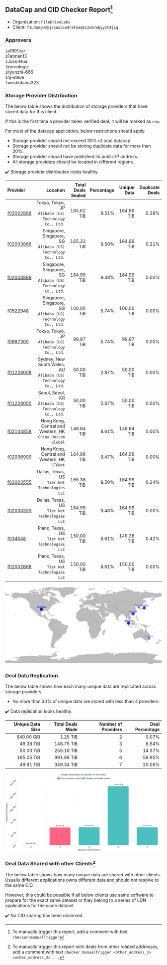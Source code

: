 ## DataCap and CID Checker Report[^1]
 - Organization: `FileDriveLabs`
 - Client: `f1udumyw3yjzxuu5co4rateaq6czubrwbyy2t4jiq`
### Approvers
`1`a1991car<br/>`2`Fatman13<br/>`1`Joss-Hua<br/>`1`kernelogic<br/>`1`liyunzhi-666<br/>`1`nj-steve<br/>`1`woshidama323


### Storage Provider Distribution
The below table shows the distribution of storage providers that have stored data for this client.

If this is the first time a provider takes verified deal, it will be marked as `new`.

For most of the datacap application, below restrictions should apply.
 - Storage provider should not exceed 30% of total datacap.
 - Storage provider should not be storing duplicate data for more than 20%.
 - Storage provider should have published its public IP address.
 - All storage providers should be located in different regions.

✔️ Storage provider distribution looks healthy.

| Provider                                              |                                                            Location | Total Deals Sealed | Percentage | Unique Data | Duplicate Deals |
| :---------------------------------------------------- | ------------------------------------------------------------------: | -----------------: | ---------: | ----------: | --------------: |
| [f02002888](https://filfox.info/en/address/f02002888) |            Tokyo, Tokyo, JP<br/>`Alibaba (US) Technology Co., Ltd.` |         165.62 TiB |      9.51% |  164.99 TiB |           0.38% |
| [f02003866](https://filfox.info/en/address/f02003866) |    Singapore, Singapore, SG<br/>`Alibaba (US) Technology Co., Ltd.` |         165.33 TiB |      9.50% |  164.99 TiB |           0.21% |
| [f02003888](https://filfox.info/en/address/f02003888) |    Singapore, Singapore, SG<br/>`Alibaba (US) Technology Co., Ltd.` |         164.99 TiB |      9.48% |  164.99 TiB |           0.00% |
| [f0522948](https://filfox.info/en/address/f0522948)   |    Singapore, Singapore, SG<br/>`Alibaba (US) Technology Co., Ltd.` |         100.00 TiB |      5.74% |  100.00 TiB |           0.00% |
| [f0867300](https://filfox.info/en/address/f0867300)   |            Tokyo, Tokyo, JP<br/>`Alibaba (US) Technology Co., Ltd.` |          99.97 TiB |      5.74% |   99.97 TiB |           0.00% |
| [f01228008](https://filfox.info/en/address/f01228008) | Sydney, New South Wales, AU<br/>`Alibaba (US) Technology Co., Ltd.` |          50.00 TiB |      2.87% |   50.00 TiB |           0.00% |
| [f01228000](https://filfox.info/en/address/f01228000) |            Seoul, Seoul, KR<br/>`Alibaba (US) Technology Co., Ltd.` |          50.00 TiB |      2.87% |   50.00 TiB |           0.00% |
| [f02104858](https://filfox.info/en/address/f02104858) |        Hong Kong, Central and Western, HK<br/>`China Unicom Global` |         149.94 TiB |      8.61% |  149.94 TiB |           0.00% |
| [f02006999](https://filfox.info/en/address/f02006999) |                     Hong Kong, Central and Western, HK<br/>`CTGNet` |         164.96 TiB |      9.47% |  164.96 TiB |           0.00% |
| [f02003555](https://filfox.info/en/address/f02003555) |                   Dallas, Texas, US<br/>`Tier.Net Technologies LLC` |         165.38 TiB |      9.50% |  164.99 TiB |           0.24% |
| [f02003333](https://filfox.info/en/address/f02003333) |                   Dallas, Texas, US<br/>`Tier.Net Technologies LLC` |         164.99 TiB |      9.48% |  164.99 TiB |           0.00% |
| [f034548](https://filfox.info/en/address/f034548)     |                    Plano, Texas, US<br/>`Tier.Net Technologies LLC` |         150.00 TiB |      8.61% |  149.38 TiB |           0.42% |
| [f02002688](https://filfox.info/en/address/f02002688) |                    Plano, Texas, US<br/>`Tier.Net Technologies LLC` |         150.00 TiB |      8.61% |  150.00 TiB |           0.00% |

<img src="https://raw.githubusercontent.com/data-preservation-programs/filplus-checker-assets/main/filecoin-project/filecoin-plus-large-datasets/issues/1688/1699250297210.png"/>

### Deal Data Replication
The below table shows how each many unique data are replicated across storage providers.

- No more than 30% of unique data are stored with less than 4 providers.

✔️ Data replication looks healthy.

| Unique Data Size | Total Deals Made | Number of Providers | Deal Percentage |
| ---------------: | ---------------: | ------------------: | --------------: |
|       640.00 GiB |         1.25 TiB |                   2 |           0.07% |
|        49.38 TiB |       148.75 TiB |                   3 |           8.54% |
|        50.03 TiB |       250.16 TiB |                   5 |          14.37% |
|       165.05 TiB |       991.68 TiB |                   6 |          56.95% |
|        49.91 TiB |       349.34 TiB |                   7 |          20.06% |

<img src="https://raw.githubusercontent.com/data-preservation-programs/filplus-checker-assets/main/filecoin-project/filecoin-plus-large-datasets/issues/1688/1699250297862.png"/>

### Deal Data Shared with other Clients[^3]
The below table shows how many unique data are shared with other clients.
Usually different applications owns different data and should not resolve to the same CID.

However, this could be possible if all below clients use same software to prepare for the exact same dataset or they belong to a series of LDN applications for the same dataset.

✔️ No CID sharing has been observed.

[^1]: To manually trigger this report, add a comment with text `checker:manualTrigger`

[^2]: Deals from those addresses are combined into this report as they are specified with `checker:manualTrigger`

[^3]: To manually trigger this report with deals from other related addresses, add a comment with text `checker:manualTrigger <other_address_1> <other_address_2> ...`
